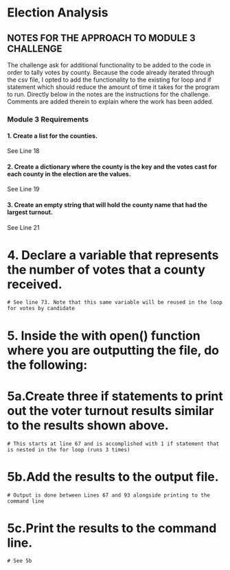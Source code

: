 # Election Analysis

## NOTES FOR THE APPROACH TO MODULE 3 CHALLENGE
The challenge ask for additional functionality to be added to the code in order to tally votes by county. Because the code already iterated through the csv file, I opted to add the functionality to the existing for loop and if statement which should reduce the amount of time it takes for the program to run. Directly below in the notes are the instructions for the challenge. Comments are added therein to explain where the work has been added. 

### Module 3 Requirements
#### 1. Create a list for the counties.
See Line 18
#### 2. Create a dictionary where the county is the key and the votes cast for each county in the election are the values.
See Line 19
#### 3. Create an empty string that will hold the county name that had the largest turnout.
See Line 21
# 4. Declare a variable that represents the number of votes that a county received.
    # See line 73. Note that this same variable will be reused in the loop for votes by candidate
# 5. Inside the with open() function where you are outputting the file, do the following:
# 5a.Create three if statements to print out the voter turnout results similar to the results shown above.
    # This starts at line 67 and is accomplished with 1 if statement that is nested in the for loop (runs 3 times)
# 5b.Add the results to the output file.
    # Output is done between Lines 67 and 93 alongside printing to the command line
# 5c.Print the results to the command line.
    # See 5b 
